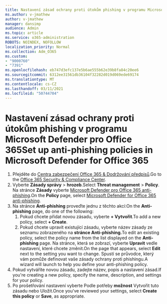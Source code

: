 ```yaml
---
title: Nastavení zásad ochrany proti útokům phishing v programu Microsoft Defender pro Office 365
ms.author: v-jmathew
author: v-jmathew
manager: dansimp
audience: Admin
ms.topic: article
ms.service: o365-administration
ROBOTS: NOINDEX, NOFOLLOW
localization_priority: Normal
ms.collection: Adm_O365
ms.custom:
- "9000760"
- "7391"
ms.openlocfilehash: eb747d3efc137e5b6ae555b62e39b8fa84c20ee6
ms.sourcegitcommit: 6312ee31561db36104f32282d019d069ede69174
ms.translationtype: MT
ms.contentlocale: cs-CZ
ms.lasthandoff: 03/11/2021
ms.locfileid: "50744704"
---
```

# <a name="set-up-anti-phishing-policies-in-microsoft-defender-for-office-365"></a><span data-ttu-id="62d16-102">Nastavení zásad ochrany proti útokům phishing v programu Microsoft Defender pro Office 365</span><span class="sxs-lookup"><span data-stu-id="62d16-102">Set up anti-phishing policies in Microsoft Defender for Office 365</span></span>

1. <span data-ttu-id="62d16-103">Přejděte do [Centra zabezpečení Office 365 & Dodržování předpisů](https://go.microsoft.com/fwlink/p/?linkid=2077143).</span><span class="sxs-lookup"><span data-stu-id="62d16-103">Go to the [Office 365 Security & Compliance Center](https://go.microsoft.com/fwlink/p/?linkid=2077143).</span></span>
2. <span data-ttu-id="62d16-104">Vyberte **Zásady správy**  >  **hrozeb**.</span><span class="sxs-lookup"><span data-stu-id="62d16-104">Select **Threat management** > **Policy**.</span></span> <span data-ttu-id="62d16-105">Na stránce **Zásady** vyberte [Microsoft Defender pro Office 365 anti-phishing](https://go.microsoft.com/fwlink/?linkid=2101369).</span><span class="sxs-lookup"><span data-stu-id="62d16-105">On the **Policy** page, select [Microsoft Defender for Office 365 anti-phishing](https://go.microsoft.com/fwlink/?linkid=2101369).</span></span>
3. <span data-ttu-id="62d16-106">Na stránce **Anti-phishing** proveďte jednu z těchto akcí:</span><span class="sxs-lookup"><span data-stu-id="62d16-106">On the **Anti-phishing** page, do one of the following:</span></span>
    1. <span data-ttu-id="62d16-107">Pokud chcete přidat novou zásadu, vyberte **+ Vytvořit**.</span><span class="sxs-lookup"><span data-stu-id="62d16-107">To add a new policy, select **+ Create**.</span></span>
    1. <span data-ttu-id="62d16-108">Pokud chcete upravit existující zásadu, vyberte název zásady ze seznamu zobrazeného na **stránce Anti-phishing.**</span><span class="sxs-lookup"><span data-stu-id="62d16-108">To edit an existing policy, select the policy name from the list displayed on the **Anti-phishing** page.</span></span> <span data-ttu-id="62d16-109">Na stránce, která se zobrazí, vyberte **Upravit** vedle nastavení, které chcete změnit.</span><span class="sxs-lookup"><span data-stu-id="62d16-109">On the page that appears, select **Edit** next to the setting you want to change.</span></span> <span data-ttu-id="62d16-110">Spustí se průvodce, který vám pomůže definovat vaše zásady ochrany proti phishingu.</span><span class="sxs-lookup"><span data-stu-id="62d16-110">A wizard will launch to help you define your anti-phishing policy.</span></span>
4. <span data-ttu-id="62d16-111">Pokud vytváříte novou zásadu, zadejte název, popis a nastavení zásad.</span><span class="sxs-lookup"><span data-stu-id="62d16-111">If you're creating a new policy, specify the name, description, and settings for your policy.</span></span>
5. <span data-ttu-id="62d16-112">Po prošetřování nastavení vyberte Podle potřeby **možnost** Vytvořit tuto zásadu nebo Uložit.</span><span class="sxs-lookup"><span data-stu-id="62d16-112">Once you've reviewed your settings, select **Create this policy** or **Save**, as appropriate.</span></span>
